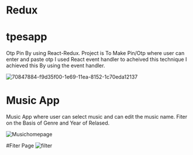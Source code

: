 # Redux
# tpesapp
Otp Pin By using React-Redux.
Project is To Make Pin/Otp where user can enter and paste otp 
I used React event handler to acheived this technique
I achieved this By using the event handler.


![70847884-f9d35f00-1e69-11ea-8152-1c70eda12137](https://user-images.githubusercontent.com/101575981/184169523-2f4b0d72-7e79-4246-a12b-438e082fe038.gif)

# Music App
Music App where user can select music and can edit the music name.
Fiter on the Basis of Genre and Year of Relased.


![Musichomepage](https://user-images.githubusercontent.com/101575981/184173686-20c81596-9361-4648-8c4e-e601aa290482.PNG)

#Fiter Page
![filter](https://user-images.githubusercontent.com/101575981/184173697-461e5435-5e2c-42a0-9ee9-b3bddab515ce.PNG)
